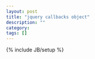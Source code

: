 ```yaml
---
layout: post
title: "jquery callbacks object"
description: ""
category: 
tags: []
---
```

{% include JB/setup %}
